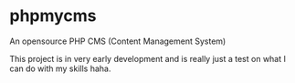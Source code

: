 # phpmycms
An opensource PHP CMS (Content Management System)

This project is in very early development and is really just a test on what I can do with my skills haha.
